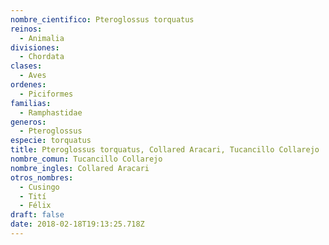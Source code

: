 ```yaml
---
nombre_cientifico: Pteroglossus torquatus
reinos:
  - Animalia
divisiones:
  - Chordata
clases:
  - Aves
ordenes:
  - Piciformes
familias:
  - Ramphastidae
generos:
  - Pteroglossus
especie: torquatus
title: Pteroglossus torquatus, Collared Aracari, Tucancillo Collarejo
nombre_comun: Tucancillo Collarejo
nombre_ingles: Collared Aracari
otros_nombres:
  - Cusingo
  - Tití
  - Félix
draft: false
date: 2018-02-18T19:13:25.718Z
---
```


